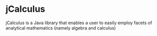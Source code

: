 jCalculus
=========

jCalculus is a Java library that enables a user to easily employ facets of analytical mathematics (namely algebra and calculus)
